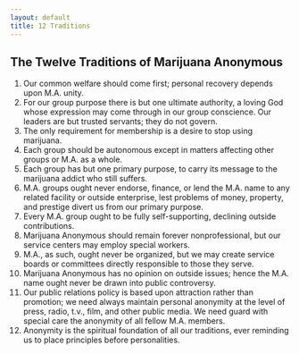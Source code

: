 ```yaml
---
layout: default
title: 12 Traditions
---
```


## **The Twelve Traditions of Marijuana Anonymous**

1. Our common welfare should come first; personal recovery depends upon M.A. unity.
2. For our group purpose there is but one ultimate authority, a loving God whose expression may come through in our group conscience. Our leaders are but trusted servants; they do not govern.
3. The only requirement for membership is a desire to stop using marijuana.
4. Each group should be autonomous except in matters affecting other groups or M.A. as a whole.
5. Each group has but one primary purpose, to carry its message to the marijuana addict who still suffers.
6. M.A. groups ought never endorse, finance, or lend the M.A. name to any related facility or outside enterprise, lest problems of money, property, and prestige divert us from our primary purpose.
7. Every M.A. group ought to be fully self-supporting, declining outside contributions.
8. Marijuana Anonymous should remain forever nonprofessional, but our service centers may employ special workers.
9. M.A., as such, ought never be organized, but we may create service boards or committees directly responsible to those they serve.
10. Marijuana Anonymous has no opinion on outside issues; hence the M.A. name ought never be drawn into public controversy.
11. Our public relations policy is based upon attraction rather than promotion; we need always maintain personal anonymity at the level of press, radio, t.v., film, and other public media. We need guard with special care the anonymity of all fellow M.A. members.
12. Anonymity is the spiritual foundation of all our traditions, ever reminding us to place principles before personalities.
